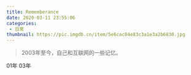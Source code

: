 ```yaml
---
title: Rememberance
date: 2020-03-11 23:55:06
categories:
 - 日常
thumbnail: https://pic.imgdb.cn/item/5e6cac04e83c3a1e3a2b6830.jpg
---
```


> 2003年至今，自己和互联网的一些记忆。

<!--more-->

01年 03年